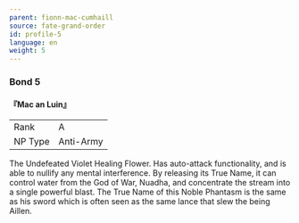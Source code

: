 ```yaml
---
parent: fionn-mac-cumhaill
source: fate-grand-order
id: profile-5
language: en
weight: 5
---
```


### Bond 5

#### 『Mac an Luin』

<table>
  <tr><td>Rank</td><td>A</td></tr>
  <tr><td>NP Type</td><td>Anti-Army</td></tr>
</table>

The Undefeated Violet Healing Flower.
Has auto-attack functionality, and is able to nullify any mental interference.
By releasing its True Name, it can control water from the God of War, Nuadha, and concentrate the stream into a single powerful blast.
The True Name of this Noble Phantasm is the same as his sword which is often seen as the same lance that slew the being Aillen.
